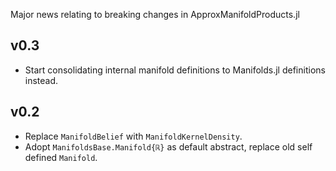 Major news relating to breaking changes in ApproxManifoldProducts.jl

## v0.3 

- Start consolidating internal manifold definitions to Manifolds.jl definitions instead.

## v0.2

- Replace `ManifoldBelief` with `ManifoldKernelDensity`.
- Adopt `ManifoldsBase.Manifold{ℝ}` as default abstract, replace old self defined `Manifold`.
